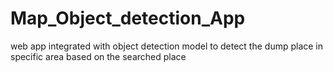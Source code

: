# Map_Object_detection_App
web app integrated with object detection model to detect the dump place in specific area based on the searched place
